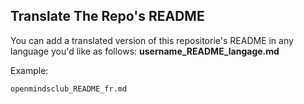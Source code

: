 ## Translate The Repo's README
You can add a translated version of this repositorie's README in any language you'd like as follows: **username_README_langage.md**

Example: 
``` bash
openmindsclub_README_fr.md
``` 


